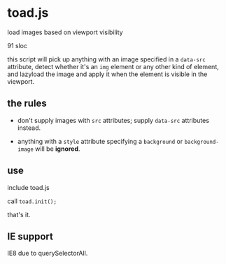 toad.js
=======
load images based on viewport visibility

91 sloc

this script will pick up anything with an image specified in a `data-src` attribute, detect whether it's an `img` element or any other kind of element, and lazyload the image and apply it when the element is visible in the viewport.

## the rules

- don't supply images with `src` attributes; supply `data-src` attributes instead.

- anything with a `style` attribute specifying a `background` or `background-image` will be **ignored**.


## use

include toad.js

call `toad.init();`

that's it.


## IE support
IE8 due to querySelectorAll.
